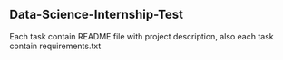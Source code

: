 ## Data-Science-Internship-Test
Each task contain README file with project description, also each task contain requirements.txt
